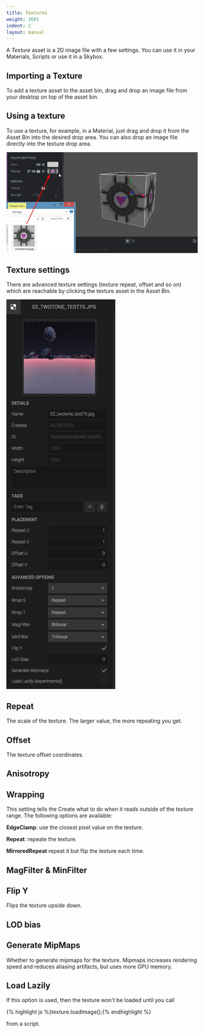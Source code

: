 ```yaml
---
title: Textures
weight: 3601
indent: 2
layout: manual
---
```

A *Texture* asset is a 2D image file with a few settings. You can use it in your Materials, Scripts or use it in a Skybox.

## Importing a Texture

To add a texture asset to the asset bin, drag and drop an image file from your desktop on top of the asset bin.

## Using a texture

To use a texture, for example, in a Material, just drag and drop it from the Asset Bin into the desired drop area. You can also drop an image file directly into the texture drop area.

![](import_tex_11.jpg)

## Texture settings

There are advanced texture settings (texture repeat, offset and so on) which are reachable by clicking the texture asset in the Asset Bin.

![Texture panel](texture-panel.png)

## Repeat

The scale of the texture. The larger value, the more repeating you get.

## Offset

The texture offset coordinates.

## Anisotropy

## Wrapping

This setting tells the Create what to do when it reads outside of the texture range. The following options are available:

**EdgeClamp**: use the closest pixel value on the texture.

**Repeat**: repeate the texture.

**MirroredRepeat** repeat it but flip the texture each time.

## MagFilter & MinFilter

## Flip Y

Flips the texture upside down.

## LOD bias

## Generate MipMaps

Whether to generate mipmaps for the texture. Mipmaps increases rendering speed and reduces aliasing artifacts, but uses more GPU memory.

## Load Lazily

If this option is used, then the texture won't be loaded until you call

{% highlight js %}texture.loadImage();{% endhighlight %}

from a script.